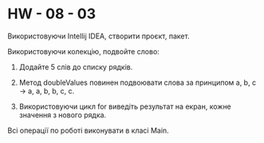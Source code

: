# HW - 08 - 03
 
Використовуючи Intellij IDEA, створити проєкт, пакет.

Використовуючи колекцію, подвойте слово:

1. Додайте 5 слів до списку рядків.

2. Метод doubleValues ​​повинен подвоювати слова за принципом a, b, c -> a, a, b, b, c, c.

3. Використовуючи цикл for виведіть результат на екран, кожне значення з нового рядка.

Всі операції по роботі виконувати в класі Main.
